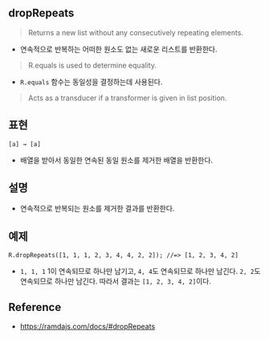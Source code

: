 ## dropRepeats
> Returns a new list without any consecutively repeating elements. 
- 연속적으로 반복하는 어떠한 원소도 없는 새로운 리스트를 반환한다.
> R.equals is used to determine equality.
- `R.equals` 함수는 동일성을 결정하는데 사용된다.
> Acts as a transducer if a transformer is given in list position.

## 표현
```
[a] → [a]
```
- 배열을 받아서 동일한 연속된 동일 원소를 제거한 배열을 반환한다.

## 설명
- 연속적으로 반복되는 원소를 제거한 결과를 반환한다.

## 예제
```
R.dropRepeats([1, 1, 1, 2, 3, 4, 4, 2, 2]); //=> [1, 2, 3, 4, 2]
```
- `1, 1, 1` 1이 연속되므로 하나만 남기고, `4, 4`도 연속되므로 하나만 남긴다. `2, 2`도 연속되므로 하나만 남긴다. 따라서 결과는 `[1, 2, 3, 4, 2]`이다.

## Reference
- https://ramdajs.com/docs/#dropRepeats
